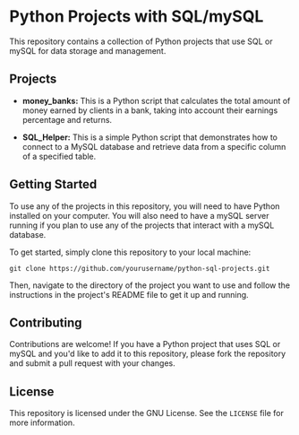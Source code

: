 # Python Projects with SQL/mySQL

This repository contains a collection of Python projects that use SQL or mySQL for data storage and management.

## Projects

- **money_banks:** This is a Python script that calculates the total amount of money earned by clients in a bank, taking into account their earnings percentage and returns.

- **SQL_Helper:** This is a simple Python script that demonstrates how to connect to a MySQL database and retrieve data from a specific column of a specified table.

## Getting Started

To use any of the projects in this repository, you will need to have Python installed on your computer. You will also need to have a mySQL server running if you plan to use any of the projects that interact with a mySQL database.

To get started, simply clone this repository to your local machine:

	git clone https://github.com/yourusername/python-sql-projects.git


Then, navigate to the directory of the project you want to use and follow the instructions in the project's README file to get it up and running.

## Contributing

Contributions are welcome! If you have a Python project that uses SQL or mySQL and you'd like to add it to this repository, please fork the repository and submit a pull request with your changes.

## License

This repository is licensed under the GNU License. See the `LICENSE` file for more information.

